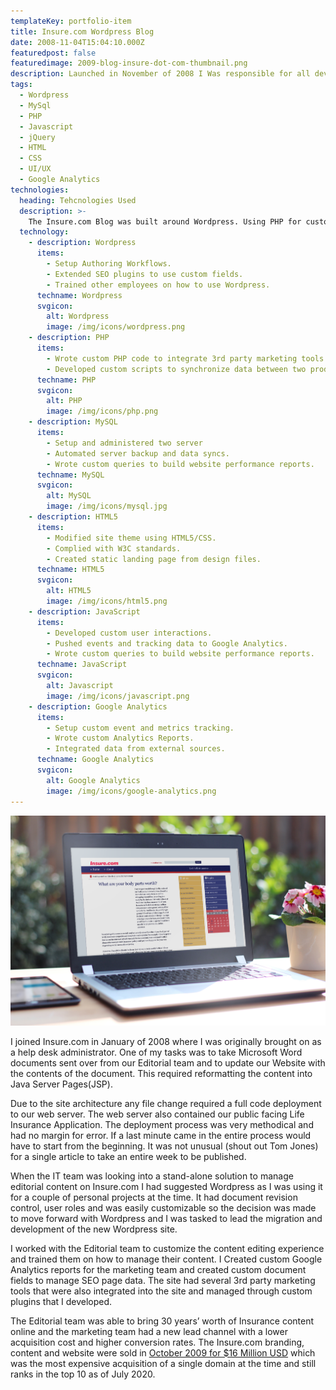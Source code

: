 ```yaml
---
templateKey: portfolio-item
title: Insure.com Wordpress Blog
date: 2008-11-04T15:04:10.000Z
featuredpost: false
featuredimage: 2009-blog-insure-dot-com-thumbnail.png
description: Launched in November of 2008 I Was responsible for all development. I worked with our IT Team, Marketing Team and Editorial Team to determine project delivery time line.
tags:
  - Wordpress
  - MySql
  - PHP
  - Javascript
  - jQuery
  - HTML
  - CSS
  - UI/UX
  - Google Analytics
technologies:
  heading: Tehcnologies Used
  description: >-
    The Insure.com Blog was built around Wordpress. Using PHP for custom plugin, theme and document types. On the front end I used a combination of HTML5, CSS and Javascript.
  technology:
    - description: Wordpress
      items:
        - Setup Authoring Workflows.
        - Extended SEO plugins to use custom fields.
        - Trained other employees on how to use Wordpress.
      techname: Wordpress
      svgicon: 
        alt: Wordpress
        image: /img/icons/wordpress.png
    - description: PHP
      items:
        - Wrote custom PHP code to integrate 3rd party marketing tools.
        - Developed custom scripts to synchronize data between two production servers.
      techname: PHP
      svgicon: 
        alt: PHP
        image: /img/icons/php.png
    - description: MySQL
      items:
        - Setup and administered two server
        - Automated server backup and data syncs.
        - Wrote custom queries to build website performance reports.
      techname: MySQL
      svgicon: 
        alt: MySQL
        image: /img/icons/mysql.jpg
    - description: HTML5
      items:
        - Modified site theme using HTML5/CSS.
        - Complied with W3C standards.
        - Created static landing page from design files.
      techname: HTML5
      svgicon: 
        alt: HTML5
        image: /img/icons/html5.png
    - description: JavaScript
      items:
        - Developed custom user interactions.
        - Pushed events and tracking data to Google Analytics.
        - Wrote custom queries to build website performance reports.
      techname: JavaScript
      svgicon: 
        alt: Javascript
        image: /img/icons/javascript.png
    - description: Google Analytics
      items:
        - Setup custom event and metrics tracking.
        - Wrote custom Analytics Reports.
        - Integrated data from external sources.
      techname: Google Analytics
      svgicon: 
        alt: Google Analytics
        image: /img/icons/google-analytics.png
---
```

![Wordpress](2009-blog-insure-dot-com-thumbnail.png)

I joined Insure.com in January of 2008 where I was originally brought on as a help desk administrator. One of my tasks was to take Microsoft Word documents sent over from our Editorial team and to update our Website with the contents of the document. This required reformatting the content into Java Server Pages(JSP).

Due to the site architecture any file change required a full code deployment to our web server. The web server also contained our public facing Life Insurance Application. The deployment process was very methodical and had no margin for error. If a last minute came in the entire process would have to start from the beginning. It was not unusual (shout out Tom Jones) for a single article to take an entire week to be published.

When the IT team was looking into a stand-alone solution to manage editorial content on Insure.com I had suggested Wordpress as I was using it for a couple of personal projects at the time. It had document revision control, user roles and was easily customizable so the decision was made to move forward with Wordpress and I was tasked to lead the migration and development of the new Wordpress site.

I worked with the Editorial team to customize the content editing experience and trained them on how to manage their content. I Created custom Google Analytics reports for the marketing team and created custom document fields to manage SEO page data. The site had several 3rd party marketing tools that were also integrated into the site and managed through custom plugins that I developed.

The Editorial team was able to bring 30 years’ worth of Insurance content online and the marketing team had a new lead channel with a lower acquisition cost and higher conversion rates. The Insure.com branding, content and website were sold in [October 2009 for $16 Million USD](https://techcrunch.com/2009/10/09/insure-com-sells-for-16-million/) which was the most expensive acquisition of a single domain at the time and still ranks in the top 10 as of July 2020.